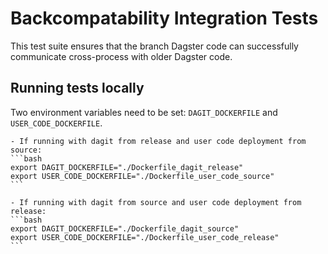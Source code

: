 # Backcompatability Integration Tests

This test suite ensures that the branch Dagster code can successfully communicate cross-process with older Dagster code.

## Running tests locally

Two environment variables need to be set: `DAGIT_DOCKERFILE` and `USER_CODE_DOCKERFILE`.

    - If running with dagit from release and user code deployment from source:
    ```bash
    export DAGIT_DOCKERFILE="./Dockerfile_dagit_release"
    export USER_CODE_DOCKERFILE="./Dockerfile_user_code_source"
    ```

    - If running with dagit from source and user code deployment from release:
    ```bash
    export DAGIT_DOCKERFILE="./Dockerfile_dagit_source"
    export USER_CODE_DOCKERFILE="./Dockerfile_user_code_release"
    ```